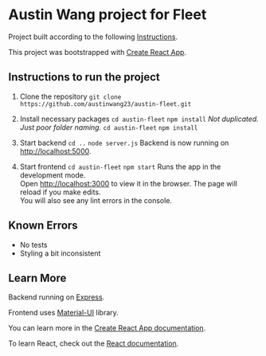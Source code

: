 # Austin Wang project for Fleet

Project built according to the following [Instructions](https://coda.io/d/Fleet-Intern-Interview-Project_dksacGT_lm7/Fleet-Intern-Interview-Project_suqRH?fbclid=IwAR1hJq7xrostg5_yHVoJI6hzF6NeCoKCIaj_FUoz6RQ0iBchv41dphyzJ8k#_lunC-).

This project was bootstrapped with [Create React App](https://github.com/facebook/create-react-app).

## Instructions to run the project

1. Clone the repository
   `git clone https://github.com/austinwang23/austin-fleet.git`

2. Install necessary packages
   `cd austin-fleet`
   `npm install`
   _Not duplicated. Just poor folder naming._
   `cd austin-fleet`
   `npm install`

3. Start backend
   `cd ..`
   `node server.js`
   Backend is now running on [http://localhost:5000](http://localhost:5000).

4. Start frontend
   `cd austin-fleet`
   `npm start`
   Runs the app in the development mode.\
   Open [http://localhost:3000](http://localhost:3000) to view it in the browser.
   The page will reload if you make edits.\
    You will also see any lint errors in the console.

## Known Errors

- No tests
- Styling a bit inconsistent

## Learn More

Backend running on [Express](https://expressjs.com).

Frontend uses [Material-UI](https://mui.com) library.

You can learn more in the [Create React App documentation](https://facebook.github.io/create-react-app/docs/getting-started).

To learn React, check out the [React documentation](https://reactjs.org/).
